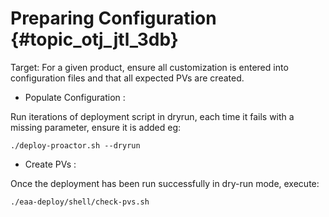 # Preparing Configuration {#topic_otj_jtl_3db}

Target: For a given product, ensure all customization is entered into configuration files and that all expected PVs are created.

-   Populate Configuration :

Run iterations of deployment script in dryrun, each time it fails with a missing parameter, ensure it is added eg:

```
./deploy-proactor.sh --dryrun
```

-   Create PVs :

Once the deployment has been run successfully in dry-run mode, execute:

```
./eaa-deploy/shell/check-pvs.sh
```


